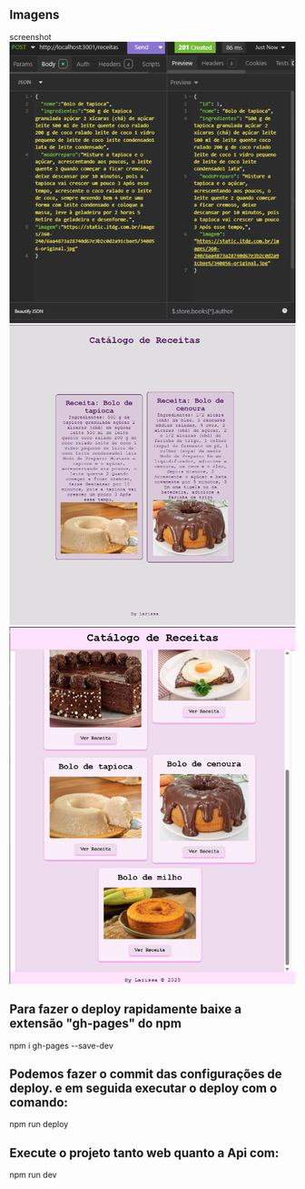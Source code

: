 ## Imagens
screenshot  
    ![Screenshot](Captura%20de%20tela%202025-09-03%20110458.png)
    ![Screenshot](Captura%20de%20tela%202025-09-03%20112906.png)
    ![Screenshot](Captura%20de%20tela%202025-09-03%20141319.png)
 
## Para fazer o deploy rapidamente baixe a extensão "gh-pages" do npm

npm i gh-pages --save-dev

## Podemos fazer o commit das configurações de deploy. e em seguida executar o deploy com o comando:

npm run deploy

## Execute o projeto tanto web quanto a Api com:

npm run dev



 

